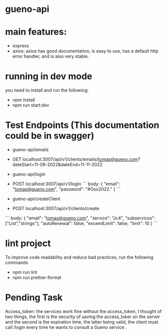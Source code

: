 # gueno-api

# main features:

-   express
-   axios: axios has good documentation, is easy to use, has a default http error handler, and is also very stable.

# running in dev mode

you need to install and run the following:

-   npm install
-   npm run start:dev

# Test Endpoints (This documentation could be in swagger)

-   gueno-api/emails
-   GET localhost:3007/api/v1/clients/emails/tomas@gueno.com?dateStart=11-09-2022&dateEnd=11-11-2022

-   gueno-api/login
-   POST localhost:3007/api/v1/login
    ´´´
    body:
    {
    "email": "tomas@gueno.com",
    "password": "#Oso2022."
    }
    ´´´
-   gueno-api/createClient
-   POST localhost:3007/api/v1/clients/create

´´´
body:
{
"email": "tomas@gueno.com",
"service": "Jc4",
"subservices": ["List","strings"],
"autoRenewal": false,
"exceedLimit": false,
"limit": 10
}
´´´

# lint project

To improve code readability and reduce bad practices, run the following commands

-   npm run lint
-   npm run prettier-format

# Pending Task

Access_token: the services work fine without the access_token, I thought of two things, the first is the security of saving the access_toker on the server and the second is the expiration time, the latter being valid, the client must call /login every time he wants to consult a Gueno service .
